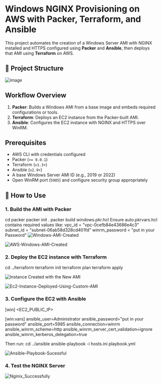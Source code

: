 # Windows NGINX Provisioning on AWS with Packer, Terraform, and Ansible
This project automates the creation of a Windows Server AMI with NGINX installed and HTTPS configured using **Packer** and **Ansible**, then deploys that AMI using **Terraform** on AWS.

## 🧱 Project Structure
![image](https://github.com/user-attachments/assets/dfbce273-021b-40d7-84b5-a5882a41be9b)

## Workflow Overview
1. **Packer**: Builds a Windows AMI from a base image and embeds required configurations or tools.
2. **Terraform**: Deploys an EC2 instance from the Packer-built AMI.
3. **Ansible**: Configures the EC2 instance with NGINX and HTTPS over WinRM.

## Prerequisites
- AWS CLI with credentials configured
- Packer (`>= 0.0.1`)
- Terraform (`v1.3+`)
- Ansible (`v2.9+`)
- A base Windows Server AMI ID (e.g., 2019 or 2022)
- Open WinRM port (`5985`) and configure security group appropriately

## 🔨 How to Use

### 1. Build the AMI with Packer
cd packer
packer init .
packer build windows.pkr.hcl
Ensure auto.pkrvars.hcl contains required values like:
vpc_id         = "vpc-0cefb84e43686e4c3"
subnet_id      = "subnet-06ab58d328cd401fd"
winrm_password = "put in your Password"
![Windows-AMI-Created](https://github.com/user-attachments/assets/502aaafd-e294-482b-a8e6-e2d6696b4535)

![AWS-Windows-AMI-Created](https://github.com/user-attachments/assets/702eee0a-0ac7-4356-82ef-107b4fa0a7e0)

### 2. Deploy the EC2 instance with Terraform
cd ../terraform
terraform init
terraform plan
terraform apply

![Instance Created with the New AMI](https://github.com/user-attachments/assets/84a6ab85-3597-426d-96e7-0a2e2c7f7bd5)

![Ec2-Instance-Deployed-Using-Custom-AMI](https://github.com/user-attachments/assets/2b5ae446-91e0-4146-bd47-a7905ad55069)

### 3. Configure the EC2 with Ansible
[win]
<EC2_PUBLIC_IP>

[win:vars]
ansible_user=Administrator
ansible_password="put in your password"
ansible_port=5985
ansible_connection=winrm
ansible_winrm_scheme=http
ansible_winrm_server_cert_validation=ignore
ansible_winrm_kerberos_delegation=true

Then run:
cd ../ansible
ansible-playbook -i hosts.ini playbook.yml

![Ansible-Playbook-Sucessful](https://github.com/user-attachments/assets/59dd0791-7717-4a90-b07c-01776f2ce7d6)

### 4. Test the NGINX Server

![Nginix_Successfully](https://github.com/user-attachments/assets/b83e7e40-7465-4646-9c90-5404ebe11bac)

